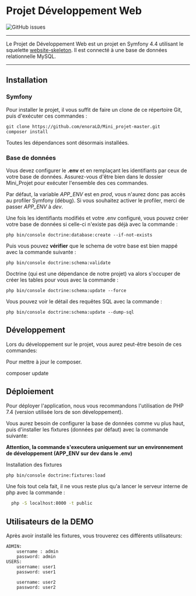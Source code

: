 # Projet Développement Web

![GitHub issues](https://img.shields.io/github/issues/arthurmadecprevost/arthurmadecprevost/mini-projet-devweb?label=issues)

****

Le Projet de Développement Web est un projet en Symfony 4.4 utilisant le squelette [website-skeleton](https://packagist.org/packages/symfony/website-skeleton#v4.4.99).
Il est connecté à une base de données relationnelle MySQL.
****
## Installation
### Symfony
Pour installer le projet, il vous suffit de faire un clone de ce répertoire Git, puis d'exécuter ces commandes :
    
    git clone https://github.com/enoraLD/Mini_projet-master.git
    composer install
Toutes les dépendances sont désormais installées. 

### Base de données
Vous devez configurer le **.env** et en remplaçant les identifiants par ceux de votre base de données. Assurez-vous d'être bien dans le dossier Mini_Projet pour exécuter l'ensemble des ces commandes. 

Par défaut, la variable _APP_ENV_ est en _prod_, vous n'aurez donc pas accès au profiler Symfony (débug). Si vous souhaitez activer le profiler, merci de passer _APP_ENV_ à _dev_.

Une fois les identifiants modifiés et votre .env configuré, vous pouvez créer votre base de données si celle-ci n'existe pas déjà avec la commande :

    php bin/console doctrine:database:create --if-not-exists

Puis vous pouvez **vérifier** que le schema de votre base est bien mappé avec la commande suivante :
    
    php bin/console doctrine:schema:validate
    
Doctrine (qui est une dépendance de notre projet) va alors s'occuper de créer les tables pour vous avec la commande :

    php bin/console doctrine:schema:update --force 

Vous pouvez voir le détail des requêtes SQL avec la commande :

    php bin/console doctrine:schema:update --dump-sql

## Développement
Lors du développement sur le projet, vous aurez peut-être besoin de ces commandes:

Pour mettre à jour le composer.

   composer update


## Déploiement

Pour déployer l'application, nous vous recommandons l'utilisation de PHP 7.4 (version utilisée lors de son développement).

Vous aurez besoin de configurer la base de données comme vu plus haut, puis d'installer les fixtures (données par défaut) avec la commande suivante:

**Attention, la commande s'executera uniquement sur un environnement de développement (APP_ENV sur dev dans le .env)**

Installation des fixtures
```bash
php bin/console doctrine:fixtures:load
```

Une fois tout cela fait, il ne vous reste plus qu'a lancer le serveur interne de php avec la commande :
```bash
  php -S localhost:8000 -t public
```

## Utilisateurs de la DEMO

Après avoir installé les fixtures, vous trouverez ces différents utilisateurs:
``` 
ADMIN:
    username : admin
    password: admin
USERS:
    username: user1
    password: user1
    
    username: user2
    password: user2
